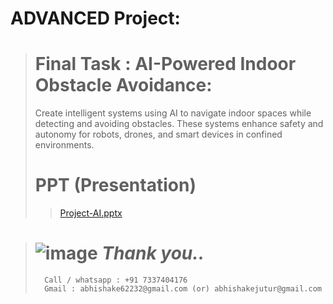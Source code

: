# ADVANCED Project:
> # Final Task : AI-Powered Indoor Obstacle Avoidance:
> Create intelligent systems using AI to navigate indoor spaces while detecting and avoiding obstacles. These systems enhance safety and autonomy for robots, drones, and smart devices in confined environments.
> # PPT (Presentation)
>> [Project-AI.pptx](https://github.com/abhishakejutur/AI_Projects/files/14704934/Project-AI.pptx)


#
>  # ![image](https://github.com/abhishakejutur/projects/assets/91953148/a1bc0dbe-baf3-46d9-b307-d88f1cf3903e) _**Thank you..**_
>       Call / whatsapp : +91 7337404176
>       Gmail : abhishake62232@gmail.com (or) abhishakejutur@gmail.com
#
